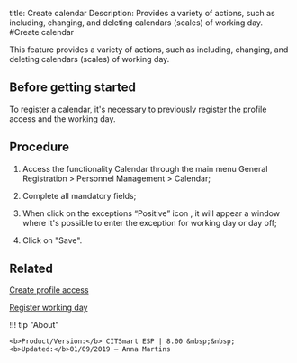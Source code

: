 title: Create calendar
Description: Provides a variety of actions, such as including, changing, and deleting calendars (scales) of working day.
#Create calendar

This feature provides a variety of actions, such as including, changing, and
deleting calendars (scales) of working day.

Before getting started
--------------------------

To register a calendar, it's necessary to previously register the profile access
and the working day.

Procedure
-------------

1.  Access the functionality Calendar through the main menu General Registration
    \> Personnel Management \> Calendar;

2.  Complete all mandatory fields;

3.  When click on the exceptions “Positive” icon , it will appear a window where
    it's possible to enter the exception for working day or day off;

4.  Click on "Save".

Related
-------

[Create profile access](/en-us/citsmart-esp-8/initial-settings/access-settings/profile/create-profile-access.html)

[Register working day](/en-us/citsmart-esp-8/platform-administration/time/create-working-day.html)


!!! tip "About"

    <b>Product/Version:</b> CITSmart ESP | 8.00 &nbsp;&nbsp;
    <b>Updated:</b>01/09/2019 – Anna Martins
